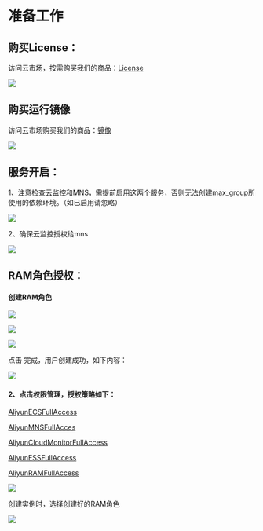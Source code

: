 # 准备工作

## 购买License：

访问云市场，按需购买我们的商品：[License](https://market.aliyun.com/products/56838014/cmgj00040678.html?#sku=yuncode3467800001)

![](../../.gitbook/assets/image%20%28126%29.png)

## 购买运行镜像

访问云市场购买我们的商品：[镜像](https://market.aliyun.com/products/52732002/cmjj00040459.html)

![](../../.gitbook/assets/image%20%28125%29.png)

## 服务开启：

1、注意检查云监控和MNS，需提前启用这两个服务，否则无法创建max\_group所使用的依赖环境。（如已启用请忽略）

![](../../.gitbook/assets/image%20%2826%29.png)

2、确保云监控授权给mns

![](../../.gitbook/assets/image%20%2874%29.png)

## RAM角色授权：

#### **创建RAM角色**

![](../../.gitbook/assets/image%20%285%29.png)

![](../../.gitbook/assets/image%20%28112%29.png)

![](../../.gitbook/assets/image%20%28108%29.png)

点击 完成，用户创建成功，如下内容：

![](../../.gitbook/assets/image%20%28105%29.png)

#### 2、点击权限管理，授权策略如下：

[AliyunECSFullAccess](https://ram.console.aliyun.com/policies/AliyunECSFullAccess/System)

[AliyunMNSFullAcces](https://ram.console.aliyun.com/policies/AliyunMNSFullAccess/System)

[AliyunCloudMonitorFullAccess](https://ram.console.aliyun.com/policies/AliyunCloudMonitorFullAccess/System)

[AliyunESSFullAccess](https://ram.console.aliyun.com/policies/AliyunESSFullAccess/System)

[AliyunRAMFullAccess](https://ram.console.aliyun.com/policies/AliyunRAMFullAccess/System)

![](../../.gitbook/assets/image%20%28117%29.png)

创建实例时，选择创建好的RAM角色

![](../../.gitbook/assets/image%20%2825%29.png)



